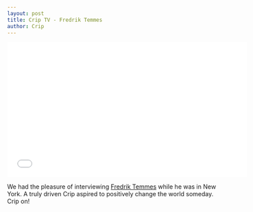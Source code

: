 ```yaml
---
layout: post
title: Crip TV - Fredrik Temmes
author: Crip
---
```


<iframe width="560" height="315" src="//www.youtube.com/embed/qFWuqLffA6g" frameborder="0" allowfullscreen></iframe>

We had the pleasure of interviewing [Fredrik Temmes](https://www.facebook.com/fredrik.temmes) while he was in New York. A truly driven Crip aspired to positively change the world someday. Crip on!
